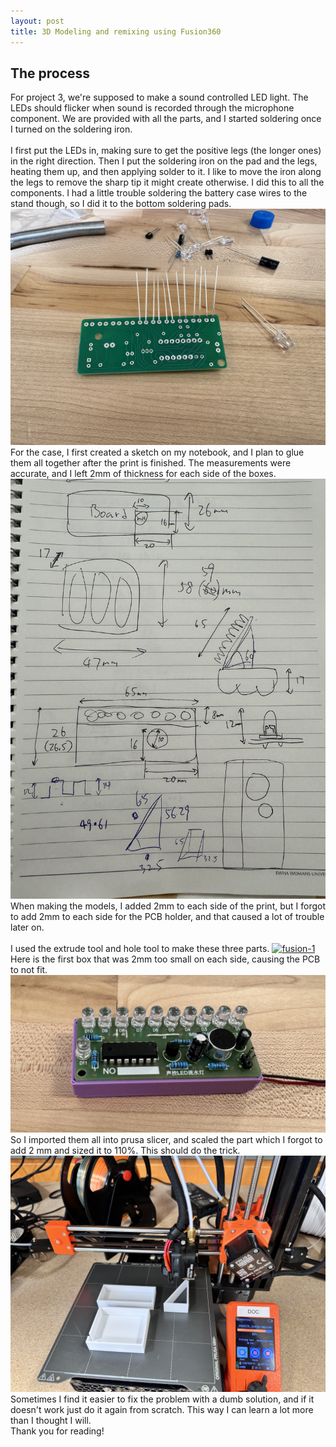```yaml
---
layout: post
title: 3D Modeling and remixing using Fusion360
---
```


## The process

For project 3, we're supposed to make a sound controlled LED light. The LEDs should flicker when sound is recorded through the microphone component. We are provided with all the parts, and I started soldering once I turned on the soldering iron.
<br>
<br>
I first put the LEDs in, making sure to get the positive legs (the longer ones) in the right direction. Then I put the soldering iron on the pad and the legs, heating them up, and then applying solder to it. I like to move the iron along the legs to remove the sharp tip it might create otherwise. I did this to all the components. I had a little trouble soldering the battery case wires to the stand though, so I did it to the bottom soldering pads.
<br>
[![led1](/picture/3d-print-4/led1.jpg)](/picture/3d-print-4/led1.jpg)
<br>
For the case, I first created a sketch on my notebook, and I plan to glue them all together after the print is finished. The measurements were accurate, and I left 2mm of thickness for each side of the boxes.   
[![sketch1](/picture/3d-print-4/sketch.jpg)](/picture/3d-print-4/sketch.jpg)
When making the models, I added 2mm to each side of the print, but I forgot to add 2mm to each side for the PCB holder, and that caused a lot of trouble later on. 
<br><br>
I used the extrude tool and hole tool to make these three parts.
[![fusion-1](/picture/3d-print-4/fusion1.jpg)](/picture/3d-print-4/fusion.jpg)
Here is the first box that was 2mm too small on each side, causing the PCB to not fit.
[![fail-1](/picture/3d-print-4/fail1.jpg)](/picture/3d-print-4/fail1.jpg)
So I imported them all into prusa slicer, and scaled the part which I forgot to add 2 mm and sized it to 110%. This should do the trick.
[![fail-1](/picture/3d-print-4/3dprint.jpg)](/picture/3d-print-4/3dprint.jpg)
Sometimes I find it easier to fix the problem with a dumb solution, and if it doesn't work just do it again from scratch. This way I can learn a lot more than I thought I will.<br>
Thank you for reading!
<br><br>